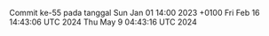 Commit ke-55 pada tanggal Sun Jan 01 14:00 2023 +0100
Fri Feb 16 14:43:06 UTC 2024
Thu May  9 04:43:16 UTC 2024
